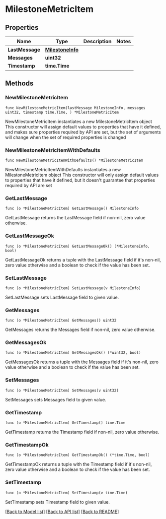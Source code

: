# MilestoneMetricItem

## Properties

Name | Type | Description | Notes
------------ | ------------- | ------------- | -------------
**LastMessage** | [**MilestoneInfo**](MilestoneInfo.md) |  | 
**Messages** | **uint32** |  | 
**Timestamp** | **time.Time** |  | 

## Methods

### NewMilestoneMetricItem

`func NewMilestoneMetricItem(lastMessage MilestoneInfo, messages uint32, timestamp time.Time, ) *MilestoneMetricItem`

NewMilestoneMetricItem instantiates a new MilestoneMetricItem object
This constructor will assign default values to properties that have it defined,
and makes sure properties required by API are set, but the set of arguments
will change when the set of required properties is changed

### NewMilestoneMetricItemWithDefaults

`func NewMilestoneMetricItemWithDefaults() *MilestoneMetricItem`

NewMilestoneMetricItemWithDefaults instantiates a new MilestoneMetricItem object
This constructor will only assign default values to properties that have it defined,
but it doesn't guarantee that properties required by API are set

### GetLastMessage

`func (o *MilestoneMetricItem) GetLastMessage() MilestoneInfo`

GetLastMessage returns the LastMessage field if non-nil, zero value otherwise.

### GetLastMessageOk

`func (o *MilestoneMetricItem) GetLastMessageOk() (*MilestoneInfo, bool)`

GetLastMessageOk returns a tuple with the LastMessage field if it's non-nil, zero value otherwise
and a boolean to check if the value has been set.

### SetLastMessage

`func (o *MilestoneMetricItem) SetLastMessage(v MilestoneInfo)`

SetLastMessage sets LastMessage field to given value.


### GetMessages

`func (o *MilestoneMetricItem) GetMessages() uint32`

GetMessages returns the Messages field if non-nil, zero value otherwise.

### GetMessagesOk

`func (o *MilestoneMetricItem) GetMessagesOk() (*uint32, bool)`

GetMessagesOk returns a tuple with the Messages field if it's non-nil, zero value otherwise
and a boolean to check if the value has been set.

### SetMessages

`func (o *MilestoneMetricItem) SetMessages(v uint32)`

SetMessages sets Messages field to given value.


### GetTimestamp

`func (o *MilestoneMetricItem) GetTimestamp() time.Time`

GetTimestamp returns the Timestamp field if non-nil, zero value otherwise.

### GetTimestampOk

`func (o *MilestoneMetricItem) GetTimestampOk() (*time.Time, bool)`

GetTimestampOk returns a tuple with the Timestamp field if it's non-nil, zero value otherwise
and a boolean to check if the value has been set.

### SetTimestamp

`func (o *MilestoneMetricItem) SetTimestamp(v time.Time)`

SetTimestamp sets Timestamp field to given value.



[[Back to Model list]](../README.md#documentation-for-models) [[Back to API list]](../README.md#documentation-for-api-endpoints) [[Back to README]](../README.md)



